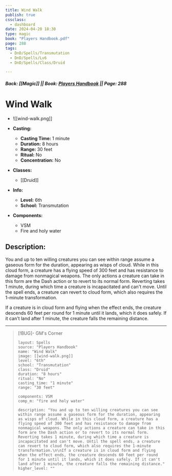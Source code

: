```yaml
---
title: Wind Walk
publish: true
cssclass:
  - dashboard
date: 2024-04-20 18:30
type: magic
book: "Players Handbook.pdf"
page: 288
tags:
  - DnD/Spells/Transmutation
  - DnD/Spells/Lv6
  - DnD/Spells/Class/Druid

---
```


##### Back: [[Magic]] || Book: [Players Handbook](https://drive.google.com/drive/folders/1O5bhpYizcIT5xxAoLOuzCRht_PVS7VSG?usp=sharing) || Page: 288

# Wind Walk
- ![[wind-walk.png]]
- **Casting:**
    - **Casting Time:** 1 minute
    - **Duration:** 8 hours
    - **Range:** 30 feet
    - **Ritual:** No
    - **Concentration:** No
- **Classes:**
    - [[Druid]]

- **Info:**
    - **Level:** 6th
    - **School:** Transmutation
- **Components:**
    - VSM
    - Fire and holy water

## Description:
You and up to ten willing creatures you can see within range assume a gaseous form for the duration, appearing as wisps of cloud. While in this cloud form, a creature has a flying speed of 300 feet and has resistance to damage from nonmagical weapons. The only actions a creature can take in this form are the Dash action or to revert to its normal form. Reverting takes 1 minute, during which time a creature is incapacitated and can't move. Until the spell ends, a creature can revert to cloud form, which also requires the 1-minute transformation.

If a creature is in cloud form and flying when the effect ends, the creature descends 60 feet per round for 1 minute until it lands, which it does safely. If it can't land after 1 minute, the creature falls the remaining distance.



---

> [!BUG]- GM's Corner
>
> ```statblock
> layout: Spells
> source: "Players Handbook"
> name: "Wind Walk"
> image: [[wind-walk.png]]
> level: "6th"
> school: "Transmutation"
> class: "Druid"
> duration: "8 hours"
> ritual: "No"
> casting_time: "1 minute"
> range: "30 feet"
>
> components: VSM
> comp_m: "fire and holy water"
>
> description: "You and up to ten willing creatures you can see within range assume a gaseous form for the duration, appearing as wisps of cloud. While in this cloud form, a creature has a flying speed of 300 feet and has resistance to damage from nonmagical weapons. The only actions a creature can take in this form are the Dash action or to revert to its normal form. Reverting takes 1 minute, during which time a creature is incapacitated and can't move. Until the spell ends, a creature can revert to cloud form, which also requires the 1-minute transformation.\n\nIf a creature is in cloud form and flying when the effect ends, the creature descends 60 feet per round for 1 minute until it lands, which it does safely. If it can't land after 1 minute, the creature falls the remaining distance."
> higher_level: ""
> ```
